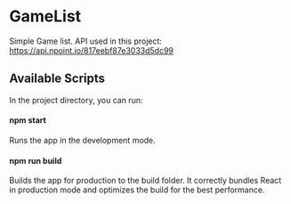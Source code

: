 # GameList
Simple Game list. API used in this project: https://api.npoint.io/817eebf87e3033d5dc99  
## Available Scripts  
In the project directory, you can run:
#### npm start  
Runs the app in the development mode.  
#### npm run build
Builds the app for production to the build folder.
It correctly bundles React in production mode and optimizes the build for the best performance.
